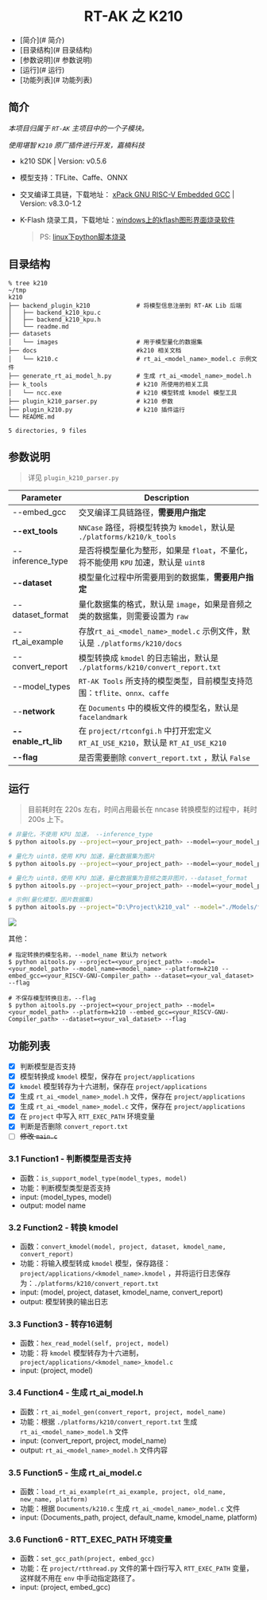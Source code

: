<center><h1>RT-AK 之 K210</h1></center>

- [简介](# 简介)
- [目录结构](# 目录结构)
- [参数说明](# 参数说明)
- [运行](# 运行)
- [功能列表](# 功能列表)

## 简介

*本项目归属于 `RT-AK` 主项目中的一个子模块。*

*使用堪智 `K210` 原厂插件进行开发，嘉楠科技*

- k210 SDK |  Version: v0.5.6

- 模型支持：TFLite、Caffe、ONNX

- 交叉编译工具链，下载地址： [xPack GNU RISC-V Embedded GCC](https://github.com/xpack-dev-tools/riscv-none-embed-gcc-xpack/releases/) | Version: v8.3.0-1.2

- K-Flash 烧录工具，下载地址：[windows上的kflash图形界面烧录软件](https://github.com/kendryte/kendryte-flash-windows/releases)

  > PS: [linux下python脚本烧录](https://github.com/kendryte/kflash.py)

## 目录结构

```shell
% tree k210                                                               ~/tmp
k210
├── backend_plugin_k210  			# 将模型信息注册到 RT-AK Lib 后端
│   ├── backend_k210_kpu.c
│   ├── backend_k210_kpu.h
│   └── readme.md
├── datasets
│   └── images 						# 用于模型量化的数据集
├── docs  							#k210 相关文档
│   └── k210.c  					# rt_ai_<model_name>_model.c 示例文件
├── generate_rt_ai_model_h.py  		# 生成 rt_ai_<model_name>_model.h
├── k_tools  						# k210 所使用的相关工具
│   └── ncc.exe  					# k210 模型转成 kmodel 模型工具
├── plugin_k210_parser.py  			# k210 参数
├── plugin_k210.py 					# k210 插件运行
└── README.md

5 directories, 9 files
```

## 参数说明

> 详见 `plugin_k210_parser.py` 

| Parameter           | Description                                                  |
| ------------------- | ------------------------------------------------------------ |
| --embed_gcc         | 交叉编译工具链路径，**需要用户指定**                         |
| **--ext_tools**     | `NNCase` 路径，将模型转换为 `kmodel`，默认是 `./platforms/k210/k_tools` |
| --inference_type    | 是否将模型量化为整形，如果是 `float`，不量化，将不能使用 `KPU` 加速，默认是 `uint8` |
| **--dataset**       | 模型量化过程中所需要用到的数据集，**需要用户指定**           |
| --dataset_format    | 量化数据集的格式，默认是 `image`，如果是音频之类的数据集，则需要设置为 `raw` |
| --rt_ai_example     | 存放`rt_ai_<model_name>_model.c` 示例文件，默认是 `./platforms/k210/docs` |
| --convert_report    | 模型转换成 `kmodel` 的日志输出，默认是 `./platforms/k210/convert_report.txt` |
| --model_types       | `RT-AK Tools` 所支持的模型类型，目前模型支持范围：`tflite、onnx、caffe` |
| --**network**       | 在 `Documents` 中的模板文件的模型名，默认是 `facelandmark`   |
| **--enable_rt_lib** | 在 `project/rtconfgi.h` 中打开宏定义 `RT_AI_USE_K210`，默认是 `RT_AI_USE_K210` |
| **--flag**          | 是否需要删除 `convert_report.txt` ，默认 `False`             |

## 运行

> 目前耗时在 220s 左右，时间占用最长在 nncase 转换模型的过程中，耗时 200s 上下。

```bash
# 非量化，不使用 KPU 加速， --inference_type
$ python aitools.py --project=<your_project_path> --model=<your_model_path> --platform=k210 --embed_gcc=<your_RISCV-GNU-Compiler_path> --inference_type=float

# 量化为 uint8，使用 KPU 加速，量化数据集为图片
$ python aitools.py --project=<your_project_path> --model=<your_model_path> --platform=k210 --embed_gcc=<your_RISCV-GNU-Compiler_path> --dataset=<your_val_dataset>

# 量化为 uint8，使用 KPU 加速，量化数据集为音频之类非图片，--dataset_format
$ python aitools.py --project=<your_project_path> --model=<your_model_path> --platform=k210 --embed_gcc=<your_RISCV-GNU-Compiler_path> --dataset=<your_val_dataset> --dataset_format=raw

# 示例(量化模型，图片数据集)
$ python aitools.py --project="D:\Project\k210_val" --model="./Models/facelandmark.tflite" --model_name=facelandmark --platform=k210 --embed_gcc="D:\Project\k210_third_tools\xpack-riscv-none-embed-gcc-8.3.0-1.2\bin" --dataset="./platforms/plugin_k210/datasets/images"
```

![](https://gitee.com/lebhoryi/PicGoPictureBed/raw/master/img/20210223151447.png)

其他：

```shell
# 指定转换的模型名称，--model_name 默认为 network
$ python aitools.py --project=<your_project_path> --model=<your_model_path> --model_name=<model_name> --platform=k210 --embed_gcc=<your_RISCV-GNU-Compiler_path> --dataset=<your_val_dataset> --flag

# 不保存模型转换日志，--flag
$ python aitools.py --project=<your_project_path> --model=<your_model_path> --platform=k210 --embed_gcc=<your_RISCV-GNU-Compiler_path> --dataset=<your_val_dataset> --flag
```

## 功能列表

- [x] 判断模型是否支持
- [x] 模型转换成 `kmodel` 模型，保存在 `project/applications` 
- [x] `kmodel` 模型转存为十六进制，保存在 `project/applications` 
- [x] 生成 `rt_ai_<model_name>_model.h` 文件，保存在 `project/applications` 
- [x] 生成 `rt_ai_<model_name>_model.c` 文件，保存在 `project/applications` 
- [x] 在 `project` 中写入 `RTT_EXEC_PATH` 环境变量
- [x] 判断是否删除 `convert_report.txt`
- [ ] ~~修改 `main.c`~~

### 3.1 Function1 - 判断模型是否支持

- 函数：`is_support_model_type(model_types, model)`
- 功能：判断模型类型是否支持
- input: (model_types, model)
- output: model name

### 3.2 Function2 - 转换 kmodel

- 函数：`convert_kmodel(model, project, dataset, kmodel_name, convert_report)`
- 功能：将输入模型转成 `kmodel` 模型，保存路径：`project/applications/<kmodel_name>.kmodel` ，并将运行日志保存为：`./platforms/k210/convert_report.txt`
- input: (model, project, dataset, kmodel_name, convert_report)
- output: 模型转换的输出日志

### 3.3 Function3 -  转存16进制

- 函数：`hex_read_model(self, project, model)`
- 功能：将 `kmodel` 模型转存为十六进制，`project/applications/<kmodel_name>_kmodel.c` 
- input: (project, model)

### 3.4 Function4 - 生成 rt_ai_model.h

- 函数：`rt_ai_model_gen(convert_report, project, model_name)`
- 功能：根据 `./platforms/k210/convert_report.txt` 生成 `rt_ai_<model_name>_model.h` 文件
- input: (convert_report, project, model_name)
- output: `rt_ai_<model_name>_model.h` 文件内容

### 3.5 Function5 - 生成 rt_ai_model.c

- 函数：`load_rt_ai_example(rt_ai_example, project, old_name, new_name, platform)`
- 功能：根据 `Documents/k210.c` 生成 `rt_ai_<model_name>_model.c` 文件
- input: (Documents_path, project, default_name, kmodel_name, platform)

### 3.6 Function6 - RTT_EXEC_PATH 环境变量

- 函数：`set_gcc_path(project, embed_gcc)`
- 功能：在 `project/rtthread.py` 文件的第十四行写入 `RTT_EXEC_PATH` 变量，这样就不用在 `env` 中手动指定路径了。
- input: (project, embed_gcc)

